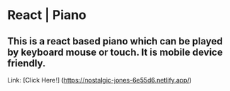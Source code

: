 # React | Piano

## This is a react based piano which can be played by keyboard mouse or touch. It is mobile device friendly. 
Link: [Click Here!] (https://nostalgic-jones-6e55d6.netlify.app/)

